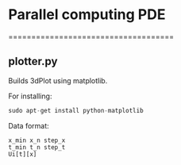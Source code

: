 # Parallel computing PDE
====================================

plotter.py
---------
Builds 3dPlot using matplotlib.

For installing:

```python
sudo apt-get install python-matplotlib
```

Data format:

```
x_min x_n step_x
t_min t_n step_t
Ui[t][x]
```
